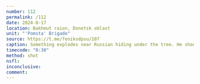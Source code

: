 ```yaml
---
number: 112
permalink: /112
date: 2024-8-17
location: Bakhmut raion, Donetsk oblast
unit: "'Pomsta' Brigade"
source: https://t.me/feniksdpsu/107
caption: Something explodes near Russian hiding under the tree. He shoots himself soon after
timecode: "0:30"
method: shot
nsfl: 
inconclusive:
comment: 
---
```

<script async src="https://telegram.org/js/telegram-widget.js?22" data-telegram-post="feniksdpsu/107" data-width="100%" data-userpic="false"></script>